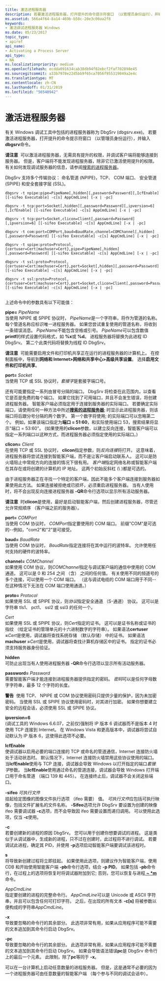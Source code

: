 ```yaml
---
title: 激活进程服务器
description: 若要激活进程服务器，打开提升的命令提示符窗口 （以管理员身份运行），并输入 dbgsrv 命令。
ms.assetid: 566a4f64-8a14-469b-b50c-20e3c00aa2f8
keywords:
- 激活调试进程服务器 Windows
ms.date: 05/23/2017
topic_type:
- apiref
api_name:
- Activating a Process Server
api_type:
- NA
ms.localizationpriority: medium
ms.openlocfilehash: ecdda091634cab38db94f82ebcf2faf702898e45
ms.sourcegitcommit: a33b7978e22d5bb9f65ca7056f955319049a2e4c
ms.translationtype: MT
ms.contentlocale: zh-CN
ms.lasthandoff: 01/31/2019
ms.locfileid: "56540942"
---
```

# <a name="activating-a-process-server"></a>激活进程服务器


有关 Windows 调试工具中包括的进程服务器称为 DbgSrv (dbgsrv.exe)。 若要激活进程服务器，打开提升的命令提示符窗口 （以管理员身份运行），并输入**dbgsrv**命令。

**请注意**  可以激活进程服务器，无需具有提升的权限，并调试客户端将能够连接到服务器。 但是，客户端将不能发现进程服务器，除非它已激活使用提升的权限。 有关如何发现调试服务器的信息，请参阅[搜索的进程服务器](searching-for-process-servers.md)。

 

DbgSrv 支持多个传输协议： 命名管道 (NPIPE)，TCP、 COM 端口、 安全管道 (SPIPE) 和安全套接字层 (SSL)。

```console
dbgsrv -t npipe:pipe=PipeName[,hidden][,password=Password][,IcfEnable] [[-sifeo Executable] -c[s] AppCmdLine] [-x | -pc] 

dbgsrv -t tcp:port=Socket[,hidden][,password=Password][,ipversion=6][,IcfEnable] [[-sifeo Executable] -c[s] AppCmdLine] [-x | -pc] 

dbgsrv -t tcp:port=Socket,clicon=Client[,password=Password][,ipversion=6] [[-sifeo Executable] -c[s] AppCmdLine] [-x | -pc] 

dbgsrv -t com:port=COMPort,baud=BaudRate,channel=COMChannel[,hidden][,password=Password] [[-sifeo Executable] -c[s] AppCmdLine] [-x | -pc] 

dbgsrv -t spipe:proto=Protocol,{certuser=Cert|machuser=Cert},pipe=PipeName[,hidden][,password=Password] [[-sifeo Executable] -c[s] AppCmdLine] [-x | -pc] 

dbgsrv -t ssl:proto=Protocol,{certuser=Cert|machuser=Cert},port=Socket[,hidden][,password=Password] [[-sifeo Executable] -c[s] AppCmdLine] [-x | -pc] 

dbgsrv -t ssl:proto=Protocol,{certuser=Cert|machuser=Cert},port=Socket,clicon=Client[,password=Password] [[-sifeo Executable] -c[s] AppCmdLine] [-x | -pc] 
```

## <span id="ddk_activating_a_process_server_dbg"></span><span id="DDK_ACTIVATING_A_PROCESS_SERVER_DBG"></span>


上述命令中的参数具有以下可能值：

<span id="________pipe_________PipeName"></span><span id="________pipe_________pipename"></span><span id="________PIPE_________PIPENAME"></span> **pipe=** *PipeName*  
当使用 NPIPE 或 SPIPE 协议时， *PipeName*是一个字符串，将作为管道的名称。 每个管道名称应标识唯一进程服务器。 如果您尝试重复使用的管道名称，将收到一条错误消息。 *PipeName*不能包含空格或引号。 *PipeName*可以包含数值**printf**的样式设置代码格式，如 **%x**或 **%d**。 进程服务器将替换为此进程 ID DbgSrv。 第二个此类代码将替换为线程 ID DbgSrv。

**请注意**  可能需要启用文件和打印机共享正在运行的进程服务器的计算机上。 在控制面板中，导航到**网络和 Internet&gt;网络和共享中心&gt;高级共享设置**。 选择**启用文件和打印机共享**。

 

<span id="________port_________Socket"></span><span id="________port_________socket"></span><span id="________PORT_________SOCKET"></span> **port=** *Socket*  
当使用 TCP 或 SSL 协议时，*套接字*是套接字端口号。

还有可能要指定一系列由冒号分隔的端口。 DbgSrv 将检查在此范围内，以查看它是否是免费的每个端口。 如果它找到了可用端口，并且不会发生错误，将创建进程服务器。 智能客户端必须指定用于连接到服务器的实际端口。 若要确定实际端口，请使用任何一种方法中所述[**搜索的进程服务器**](searching-for-process-servers.md); 时显示此进程服务器，则该端口将后跟分号分隔的两个数字。 第一个数字将使用; 的实际端口可以忽略第二个。 例如，如果该端口指定为**端口 = 51:60**，和实际使用端口 53，搜索结果将显示"端口 = 53:60"。 (如果使用的**clicon**参数，以建立反向连接，智能客户端可以指定一系列端口以这种方式，而进程服务器必须指定使用的实际端口。)

<span id="________clicon_________Client"></span><span id="________clicon_________client"></span><span id="________CLICON_________CLIENT"></span> **clicon=** *Client*  
在使用 TCP 或 SSL 协议时， **clicon**指定参数，则*反向连接*将打开。 这意味着，进程服务器将尝试连接到智能客户端，而不是让客户端启动联系人。 这可以是防火墙阻止中常规方向的连接的情况下很有用。 *客户端*指定网络名称或智能客户端在其存在或将创建的计算机的 IP 地址。 这两个初始反斜杠 (\\ \)都是可选的。

由于进程服务器正在寻找一个特定的客户端，因此不能多个客户端连接到服务器如果使用此方法。 如果连接被拒绝或已损坏，必须重启进程服务器。 当有人使用时，将不会出现反向连接进程服务器 **-QR**命令行选项以显示所有活动服务器。

**请注意**  时**clicon**是使用，最好是启动智能客户端，然后创建进程服务器，尽管还允许常规顺序 （客户端之前的服务器）。

 

<span id="port_________COMPort"></span><span id="port_________comport"></span><span id="PORT_________COMPORT"></span>**port=** *COMPort*  
当使用 COM 协议时， *COMPort*指定要使用的 COM 端口。 前缀"COM"是可选的--例如，"com2"和"2"是可接受。

<span id="baud_________BaudRate"></span><span id="baud_________baudrate"></span><span id="BAUD_________BAUDRATE"></span>**baud=** *BaudRate*  
当使用 COM 协议时， *BaudRate*指定连接将在其中运行的波特率。 允许使用任何支持的硬件的波特率。

<span id="channel_________COMChannel"></span><span id="channel_________comchannel"></span><span id="CHANNEL_________COMCHANNEL"></span>**channel=** *COMChannel*  
如果使用 COM 协议，则*COMChannel*指定与调试客户端的通信中使用的 COM 通道。 这可以是 0 和 254 之间 （含） 之间的任何值。 有关使用不同的频道号的多个连接，可以使用一个 COM 端口。 （这与调试电缆的 COM 端口用于不同--在这种情况下无法在 COM 端口使用通道。）

<span id="________proto_________Protocol"></span><span id="________proto_________protocol"></span><span id="________PROTO_________PROTOCOL"></span> **proto=** *Protocol*  
如果使用 SSL 或 SPIPE 协议，则*协议*指定安全通道 （S-通道） 协议。 这可以是字符串 tls1、 pct1、 ssl2 或 ssl3 的任何一个。

<span id="Cert"></span><span id="cert"></span><span id="CERT"></span>*Cert*  
如果使用 SSL 或 SPIPE 协议，则*Cert*指定的证书。 这可以是证书名称或证书的指纹 （给定证书的管理单元的十六进制数字的字符串）。 如果语法**certuser =**<em>Cert</em>是使用，调试器将查找系统存储 （默认存储） 中的证书。 如果语法**machuser =**<em>Cert</em>是使用，调试器将查找计算机存储区中的证书。 指定的证书必须支持服务器身份验证。

<span id="________hidden"></span><span id="________HIDDEN"></span> **hidden**  
可防止出现当有人使用进程服务器 **-QR**命令行选项以显示所有活动服务器。

<span id="________password_________Password"></span><span id="________password_________password"></span><span id="________PASSWORD_________PASSWORD"></span> **password=** *Password*  
需要智能客户端才能连接到进程服务器提供指定的密码。 *密码*可以是任何字母数字字符串，最多 12 个字符的长度。

**警告**  使用 TCP、 NPIPE 或 COM 协议使用密码只提供少量的保护，因为未加密密码。 当使用 SSL 或 SPIPE 协议使用密码时，对其进行加密。 如果你想要建立安全的远程会话，必须使用 SSL 或 SPIPE 协议。

 

<span id="________ipversion_6"></span><span id="________IPVERSION_6"></span> **ipversion=6**  
(调试工具的 Windows 6.6.07，之前仅)强制将 IP 版本 6 调试器而不是版本 4 时使用 TCP 连接到 Internet。 在 Windows Vista 和更高版本中，调试器将尝试自动默认为 IP 版本 6，这使得此选项不必要。

<span id="________IcfEnable"></span><span id="________icfenable"></span><span id="________ICFENABLE"></span> **IcfEnable**  
使调试器以启用必要的端口连接的 TCP 或命名的管道通信，Internet 连接防火墙处于活动状态时。 默认情况下，Internet 连接防火墙禁用这些协议使用的端口。 当**IcfEnable**使用与 TCP 连接，调试器会导致 Windows 以打开指定的端口*套接字*参数。 当**IcfEnable**使用通过命名的管道连接，调试器会导致 Windows 打开端口用于命名管道 （端口 139 和 445）。 在连接终止后，调试器不会关闭这些端口。

<span id="-sifeo__________Executable"></span><span id="-sifeo__________executable"></span><span id="-SIFEO__________EXECUTABLE"></span>**-sifeo** *可执行文件*  
挂起给定图像的图像文件执行选项 （ifeo 需要） 值。 *可执行文件*应包括可执行映像，包括文件扩展名的文件名称。 **-Sifeo**选项允许 DbgSrv 要设置为创建的映像 ifeo 需要调试器 **-c**选项，而不会导致因 ifeo 需要设置而递归调用。 可以使用此选项，仅当 **-c**使用。

<span id="________-c"></span><span id="________-C"></span> **-c**  
若要创建新的进程的原因 DbgSrv。 您可以用于创建你想要调试的进程。 这是类似于从调试器中，生成新的进程，只不过在创建时，此过程将不进行调试。 若要调试此进程，确定其 PID，并使用 **-p**选项启动智能客户端要调试该进程时。

<span id="s"></span><span id="S"></span>**s**  
将导致新创建过程将立即挂起。 如果使用此选项，则建议作为智能客户端，使用 CDB 和开始使用智能客户端 **-pb**命令行选项，结合 **-p PID**。 如果包括 **-pb**命令行，在过程上的选项将恢复时将调试器附加到它; 否则，您可以恢复与进程[  **~ \*m**](-m--resume-thread-.md)命令。

<span id="AppCmdLine"></span><span id="appcmdline"></span><span id="APPCMDLINE"></span>*AppCmdLine*  
指定要创建的进程的完整命令行。 *AppCmdLine*可以是 Unicode 或 ASCII 字符串，并且可以包含任何可打印字符。 之后，在出现的所有文本 **-c\[s\]** 将被参数以便构成的字符串*AppCmdLine*。

<span id="-x"></span><span id="-X"></span>**-x**  
导致要忽略的命令行的其余部分。 此选项非常有用，如果从应用程序可能不需要的文本追加到其命令行启动 DbgSrv。

<span id="________-pc"></span><span id="________-PC"></span> **-pc**  
导致要忽略的命令行的其余部分。 此选项非常有用，如果从应用程序可能不需要的文本追加到其命令行启动 DbgSrv。 如果会导致语法错误**pc**是 DbgSrv 命令行上的最后一个元素。 此限制，除了**pc**等同于 **-x**。

可以在一台计算机上启动任意数量的进程服务器。 但是，这是通常不必要的因为一个进程服务器可由任意数量的智能客户端 （每个参与不同的调试会话中）。

 

 





